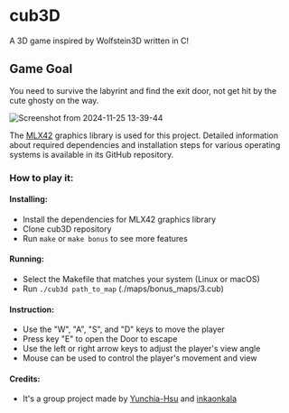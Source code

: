 # cub3D

A 3D game inspired by Wolfstein3D written in C! 

## Game Goal
You need to survive the labyrint and find the exit door, not get hit by the cute ghosty on the way.

![Screenshot from 2024-11-25 13-39-44](https://github.com/user-attachments/assets/4ddaeb14-91b8-453b-a949-16e4a5eae34b)


The [MLX42](https://github.com/codam-coding-college/MLX42) graphics library is used for this project. Detailed information about required dependencies and installation steps for various operating systems is available in its GitHub repository.

### How to play it:
 
#### Installing:
 - Install the dependencies for MLX42 graphics library
 - Clone cub3D repository 
 - Run `make` or `make bonus` to see more features  

#### Running:
  - Select the Makefile that matches your system (Linux or macOS)
  - Run `./cub3d path_to_map` (./maps/bonus_maps/3.cub)

#### Instruction: 
 - Use the "W", "A", "S", and "D" keys to move the player
 - Press key "E" to open the Door to escape
 - Use the left or right arrow keys to adjust the player's view angle
 - Mouse can be used to control the player's movement and view

#### Credits:
 - It's a group project made by [Yunchia-Hsu](https://github.com/Yunchia-Hsu) and [inkaonkala](https://github.com/inkaonkala)
